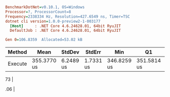 ``` ini

BenchmarkDotNet=v0.10.1, OS=Windows
Processor=?, ProcessorCount=8
Frequency=2338334 Hz, Resolution=427.6549 ns, Timer=TSC
dotnet cli version=1.0.0-preview2-1-003177
  [Host]     : .NET Core 4.6.24628.01, 64bit RyuJIT
  DefaultJob : .NET Core 4.6.24628.01, 64bit RyuJIT

Gen 0=106.8359  Allocated=53.02 kB  

```
  Method |        Mean |    StdDev |    StdErr |         Min |          Q1 |      Median |          Q3 |         Max |          P0 |         P25 |         P50 |         P80 |         P85 |         P90 |         P95 |        P100 |    Op/s |
-------- |------------ |---------- |---------- |------------ |------------ |------------ |------------ |------------ |------------ |------------ |------------ |------------ |------------ |------------ |------------ |------------ |-------- |
 Execute | 355.3770 us | 6.2489 us | 1.7331 us | 346.8259 us | 351.5814 us | 353.3998 us | 358.4120 us | 370.4605 us | 346.8259 us | 351.7485 us | 353.3998 us | 358.8140 us | 361.0626 us | 362.9848 us | 366.3595 us | 370.4605 us | 2813.91 |

73 |

.06 |
